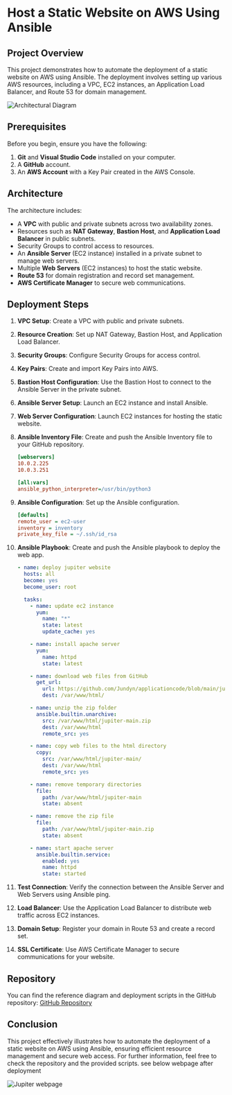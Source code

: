 # Host a Static Website on AWS Using Ansible

## Project Overview

This project demonstrates how to automate the deployment of a static website on AWS using Ansible. The deployment involves setting up various AWS resources, including a VPC, EC2 instances, an Application Load Balancer, and Route 53 for domain management.

![Architectural Diagram](https://github.com/user-attachments/assets/dd0f9803-09a7-4750-b28f-73745e78c2aa)

## Prerequisites

Before you begin, ensure you have the following:

1. **Git** and **Visual Studio Code** installed on your computer.
2. A **GitHub** account.
3. An **AWS Account** with a Key Pair created in the AWS Console.

## Architecture

The architecture includes:

- A **VPC** with public and private subnets across two availability zones.
- Resources such as **NAT Gateway**, **Bastion Host**, and **Application Load Balancer** in public subnets.
- Security Groups to control access to resources.
- An **Ansible Server** (EC2 instance) installed in a private subnet to manage web servers.
- Multiple **Web Servers** (EC2 instances) to host the static website.
- **Route 53** for domain registration and record set management.
- **AWS Certificate Manager** to secure web communications.

## Deployment Steps

1. **VPC Setup**: Create a VPC with public and private subnets.
2. **Resource Creation**: Set up NAT Gateway, Bastion Host, and Application Load Balancer.
3. **Security Groups**: Configure Security Groups for access control.
4. **Key Pairs**: Create and import Key Pairs into AWS.
5. **Bastion Host Configuration**: Use the Bastion Host to connect to the Ansible Server in the private subnet.
6. **Ansible Server Setup**: Launch an EC2 instance and install Ansible.
7. **Web Server Configuration**: Launch EC2 instances for hosting the static website.
8. **Ansible Inventory File**: Create and push the Ansible Inventory file to your GitHub repository.

   ```ini
   [webservers]
   10.0.2.225
   10.0.3.251

   [all:vars]
   ansible_python_interpreter=/usr/bin/python3
   ```

9. **Ansible Configuration**: Set up the Ansible configuration.

   ```ini
   [defaults]
   remote_user = ec2-user
   inventory = inventory
   private_key_file = ~/.ssh/id_rsa
   ```

10. **Ansible Playbook**: Create and push the Ansible playbook to deploy the web app.

    ```yaml
    - name: deploy jupiter website
      hosts: all
      become: yes
      become_user: root

      tasks:
        - name: update ec2 instance
          yum:
            name: "*"
            state: latest
            update_cache: yes

        - name: install apache server
          yum:
            name: httpd
            state: latest

        - name: download web files from GitHub
          get_url:
            url: https://github.com/Jundyn/applicationcode/blob/main/jupiter-main.zip
            dest: /var/www/html/

        - name: unzip the zip folder
          ansible.builtin.unarchive:
            src: /var/www/html/jupiter-main.zip
            dest: /var/www/html
            remote_src: yes

        - name: copy web files to the html directory
          copy: 
            src: /var/www/html/jupiter-main/
            dest: /var/www/html
            remote_src: yes

        - name: remove temporary directories
          file: 
            path: /var/www/html/jupiter-main
            state: absent

        - name: remove the zip file
          file: 
            path: /var/www/html/jupiter-main.zip
            state: absent

        - name: start apache server
          ansible.builtin.service:
            enabled: yes
            name: httpd
            state: started
    ```

11. **Test Connection**: Verify the connection between the Ansible Server and Web Servers using Ansible ping.

12. **Load Balancer**: Use the Application Load Balancer to distribute web traffic across EC2 instances.

13. **Domain Setup**: Register your domain in Route 53 and create a record set.

14. **SSL Certificate**: Use AWS Certificate Manager to secure communications for your website.

## Repository

You can find the reference diagram and deployment scripts in the GitHub repository: [GitHub Repository](https://github.com/Jundyn/Host-a-static-website-on-AWS-using-Ansible.git)

## Conclusion

This project effectively illustrates how to automate the deployment of a static website on AWS using Ansible, ensuring efficient resource management and secure web access. For further information, feel free to check the repository and the provided scripts. see below webpage after deployment

![Jupiter webpage](https://github.com/user-attachments/assets/d07cc4f3-61f7-48d7-b829-be78e1513db2)
